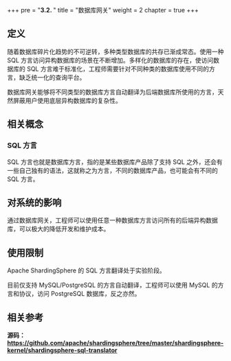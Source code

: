 +++
pre = "<b>3.2. </b>"
title = "数据库网关"
weight = 2
chapter = true
+++

## 定义

随着数据库碎片化趋势的不可逆转，多种类型数据库的共存已渐成常态。使用一种 SQL 方言访问异构数据库的场景在不断增加。多样化的数据库的存在，使访问数据库的 SQL 方言难于标准化，工程师需要针对不同种类的数据库使用不同的方言，缺乏统一化的查询平台。

数据库网关能够将不同类型的数据库方言自动翻译为后端数据库所使用的方言，天然屏蔽用户使用底层异构数据库的复杂性。

## 相关概念

### SQL 方言

SQL 方言也就是数据库方言，指的是某些数据库产品除了支持 SQL 之外，还会有一些自己独有的语法，这就称之为方言，不同的数据库产品，也可能会有不同的 SQL 方言。

## 对系统的影响

通过数据库网关，工程师可以使用任意一种数据库方言访问所有的后端异构数据库，可以极大的降低开发和维护成本。

## 使用限制

Apache ShardingSphere 的 SQL 方言翻译处于实验阶段。

目前仅支持 MySQL/PostgreSQL 的方言自动翻译，工程师可以使用 MySQL 的方言和协议，访问 PostgreSQL 数据库，反之亦然。

## 相关参考

**源码：https://github.com/apache/shardingsphere/tree/master/shardingsphere-kernel/shardingsphere-sql-translator**
